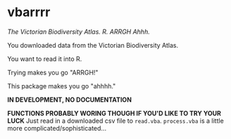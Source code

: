 # vbarrrr

*The Victorian Biodiversity Atlas. R. ARRGH Ahhh.*

You downloaded data from the Victorian Biodiversity Atlas.

You want to read it into R.

Trying makes you go "ARRGH!"

This package makes you go "ahhhh."


**IN DEVELOPMENT, NO DOCUMENTATION**

**FUNCTIONS PROBABLY WORING THOUGH IF YOU'D LIKE TO TRY YOUR LUCK**
Just read in a downloaded csv file to `read.vba`. `process.vba` is a little more complicated/sophisticated... 
